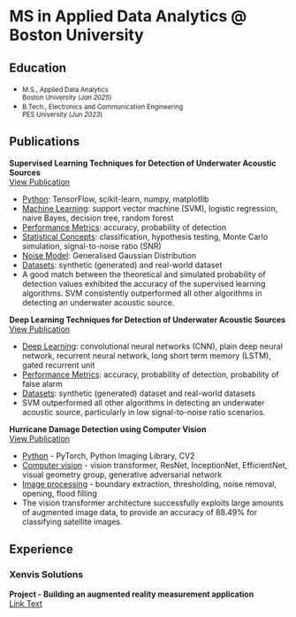 # MS in Applied Data Analytics @ Boston University

## Education				       		
- <small>M.S., Applied Data Analytics<br> Boston University (_Jan 2025_)</small>		        		
- <small>B.Tech., Electronics and Communication Engineering<br> PES University (_Jun 2023_)</small>

## Publications
**Supervised Learning Techniques for Detection of Underwater Acoustic Sources**<br>
[View Publication](assets/Supervised_Learning_Techniques_for_Detection_of_Underwater_Acoustic_Sources.pdf)
- <u>Python</u>: TensorFlow, scikit-learn, numpy, matplotlib
- <u>Machine Learning</u>: support vector machine (SVM), logistic regression, naive Bayes, decision tree, random forest
- <u>Performance Metrics</u>: accuracy, probability of detection
- <u>Statistical Concepts</u>: classification, hypothesis testing, Monte Carlo simulation, signal-to-noise ratio (SNR)
- <u>Noise Model</u>: Generalised Gaussian Distribution
- <u>Datasets</u>: synthetic (generated) and real-world dataset
- A good match between the theoretical and simulated probability of detection values exhibited the accuracy of the supervised learning algorithms. SVM consistently outperformed all other algorithms in detecting an underwater acoustic source.

**Deep Learning Techniques for Detection of Underwater Acoustic Sources**<br>
[View Publication](assets/Deep_Learning_Techniques_for_Detection_of_Underwater_Acoustic_Sources.pdf)
- <u>Deep Learning</u>: convolutional neural networks (CNN), plain deep neural network, recurrent neural network, long short term memory (LSTM), gated recurrent unit
- <u>Performance Metrics</u>: accuracy, probability of detection, probability of false alarm
- <u>Datasets</u>: synthetic (generated) dataset and real-world datasets
- SVM outperformed all other algorithms in detecting an underwater acoustic source, particularly in low signal-to-noise ratio scenarios.

**Hurricane Damage Detection using Computer Vision**<br>
[View Publication](assets/3591156.3591174.pdf)
- <u>Python</u> - PyTorch, Python Imaging Library, CV2
- <u>Computer vision</u> - vision transformer, ResNet, InceptionNet, EfficientNet, visual geometry group, generative adversarial network
- <u>Image processing</u> - boundary extraction, thresholding, noise removal, opening, flood filling
- The vision transformer architecture successfully exploits large amounts of augmented image data, to provide an accuracy of 88.49% for classifying satellite images. 

## Experience
### Xenvis Solutions
**Project - Building an augmented reality measurement application** <br>
[Link Text](https://www.xenvis.com/measurements-using-augmented-reality/)






